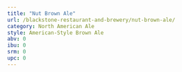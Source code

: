 ```yaml
---
title: "Nut Brown Ale"
url: /blackstone-restaurant-and-brewery/nut-brown-ale/
category: North American Ale
style: American-Style Brown Ale
abv: 0
ibu: 0
srm: 0
upc: 0
---
```


